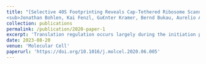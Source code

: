 ```yaml
---
title: "[Selective 40S Footprinting Reveals Cap-Tethered Ribosome Scanning in Human Cells](https://doi.org/10.1016/j.molcel.2020.06.005)   <br>
<sub>Jonathan Bohlen, Kai Fenzl, Gu€nter Kramer, Bernd Bukau, Aurelio A. Teleman</sub>"
collection: publications
permalink: /publication/2020-paper-1
excerpt: 'Translation regulation occurs largely during the initiation phase. Here, we develop selective 40S footprinting to visualize initiating 40S ribosomes on endogenous mRNAs in vivo. This reveals the positions on mRNAs where initiation factors join the ribosome to act and where they leave. We discover that in most human cells, most scanning ribosomes remain attached to the 50 cap. Consequently, only one ribosome scans a 50 UTR at a time, and 50 UTR length affects translation efficiency. We discover that eukaryotic initiation factor 3B (eIF3B,) eIF4G1, and eIF4E remain bound to 80S ribosomes as they begin translating, with a decay half-length of 􏰁12 codons. Hence, ribosomes retain these initiation factors while translating short upstream open reading frames (uORFs), providing an explanation for how ribosomes can reinitiate translation after uORFs in humans. This method will be of use for studying translation initiation mechanisms in vivo.'
date: 2023-08-20
venue: 'Molecular Cell'
paperurl: 'https://doi.org/10.1016/j.molcel.2020.06.005'
---
```

